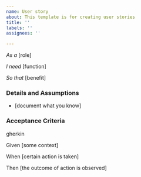```yaml
---
name: User story
about: This template is for creating user stories
title: ''
labels: ''
assignees: ''

---
```


*As a* [role]  
 
*I need* [function]  
 
*So that* [benefit]  
   
 

### Details and Assumptions
 * [document what you know]
   
 

### Acceptance Criteria  
   
 
gherkin
 
Given [some context]
 
When [certain action is taken]
 
Then [the outcome of action is observed]
